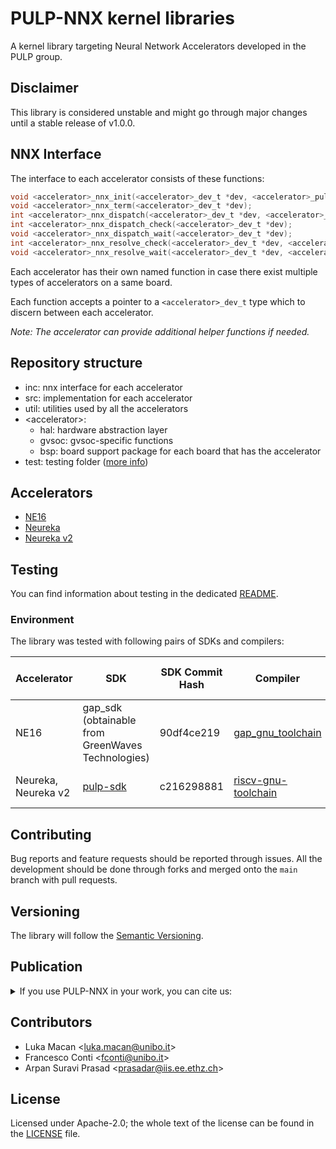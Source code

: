 # PULP-NNX kernel libraries

A kernel library targeting Neural Network Accelerators developed in the PULP group.

## **Disclaimer**

This library is considered unstable and might go through major changes until a stable release of v1.0.0.

## NNX Interface

The interface to each accelerator consists of these functions:

```c
void <accelerator>_nnx_init(<accelerator>_dev_t *dev, <accelerator>_pulp_conf_t *conf);
void <accelerator>_nnx_term(<accelerator>_dev_t *dev);
int <accelerator>_nnx_dispatch(<accelerator>_dev_t *dev, <accelerator>_task_t *task);
int <accelerator>_nnx_dispatch_check(<accelerator>_dev_t *dev);
void <accelerator>_nnx_dispatch_wait(<accelerator>_dev_t *dev);
int <accelerator>_nnx_resolve_check(<accelerator>_dev_t *dev, <accelerator>_task_t *task);
void <accelerator>_nnx_resolve_wait(<accelerator>_dev_t *dev, <accelerator>_task_t *task);
```

Each accelerator has their own named function in case there exist multiple types of accelerators on a same board.

Each function accepts a pointer to a `<accelerator>_dev_t` type which to discern between each accelerator.

_Note: The accelerator can provide additional helper functions if needed._

## Repository structure

- inc: nnx interface for each accelerator
- src: implementation for each accelerator
- util: utilities used by all the accelerators
- &lt;accelerator>:
    - hal: hardware abstraction layer
    - gvsoc: gvsoc-specific functions
    - bsp: board support package for each board that has the accelerator
- test: testing folder ([more info](test/README.md))

## Accelerators

- [NE16](ne16/README.md)
- [Neureka](neureka/README.md)
- [Neureka v2](neureka_v2/README.md)

## Testing

You can find information about testing in the dedicated [README](test/README.md).

### Environment

The library was tested with following pairs of SDKs and compilers:

| Accelerator | SDK | SDK Commit Hash | Compiler | Compiler Commit Hash |
| ----------- | --- | --------------- | -------- | -------------------- |
| NE16 | gap\_sdk (obtainable from GreenWaves Technologies) | 90df4ce219 | [gap\_gnu\_toolchain](https://github.com/GreenWaves-Technologies/gap_gnu_toolchain) | 360fd4f9d6 |
| Neureka, Neureka v2 | [pulp-sdk](https://github.com/Scheremo/pulp-sdk) | c216298881 | [riscv-gnu-toolchain](https://github.com/pulp-platform/riscv-gnu-toolchain.git) | 11ba51e (release v2.6.0) |

## Contributing

Bug reports and feature requests should be reported through issues.
All the development should be done through forks and merged onto the `main` branch with pull requests.

## Versioning

The library will follow the [Semantic Versioning](https://semver.org/).

## Publication

<details>
<summary>If you use PULP-NNX in your work, you can cite us:</summary>

```
@inproceedings{10.1145/3607889.3609092,
    author = {Macan, Luka and Burrello, Alessio and Benini, Luca and Conti, Francesco},
    title = {WIP: Automatic DNN Deployment on Heterogeneous Platforms: the GAP9 Case Study},
    year = {2024},
    isbn = {9798400702907},
    publisher = {Association for Computing Machinery},
    address = {New York, NY, USA},
    url = {https://doi.org/10.1145/3607889.3609092},
    doi = {10.1145/3607889.3609092},
    abstract = {Emerging Artificial-Intelligence-enabled System-on-Chips (AI-SoCs) combine a flexible microcontroller with parallel Digital Signal Processors (DSP) and heterogeneous acceleration capabilities. In this Work-in-Progress paper, we focus on the GAP9 RISC-V SoC as a case study to show how the open-source DORY Deep Neural Network (DNN) tool flow can be extended for heterogeneous acceleration by fine grained interleaving of a dedicated Neural Engine and a cluster of RISC-V cores. Our results show that up to 91\% of the peak accelerator throughput can be extracted in end-to-end execution of benchmarks based on MobileNet-V1 and V2.},
    booktitle = {Proceedings of the International Conference on Compilers, Architecture, and Synthesis for Embedded Systems},
    pages = {9–10},
    numpages = {2},
    keywords = {TinyML, MCUs, deep learning, HW accelerators},
    location = {<conf-loc>, <city>Hamburg</city>, <country>Germany</country>, </conf-loc>},
    series = {CASES '23 Companion}
}
```

</details>

## Contributors

* Luka Macan <[luka.macan@unibo.it](mailto:luka.macan@unibo.it)>
* Francesco Conti <[fconti@unibo.it](mailto:fconti@unibo.it)>
* Arpan Suravi Prasad <[prasadar@iis.ee.ethz.ch](mailto:prasadar@iis.ee.ethz.ch)>

## License

Licensed under Apache-2.0; the whole text of the license can be found in the [LICENSE](LICENSE) file.
